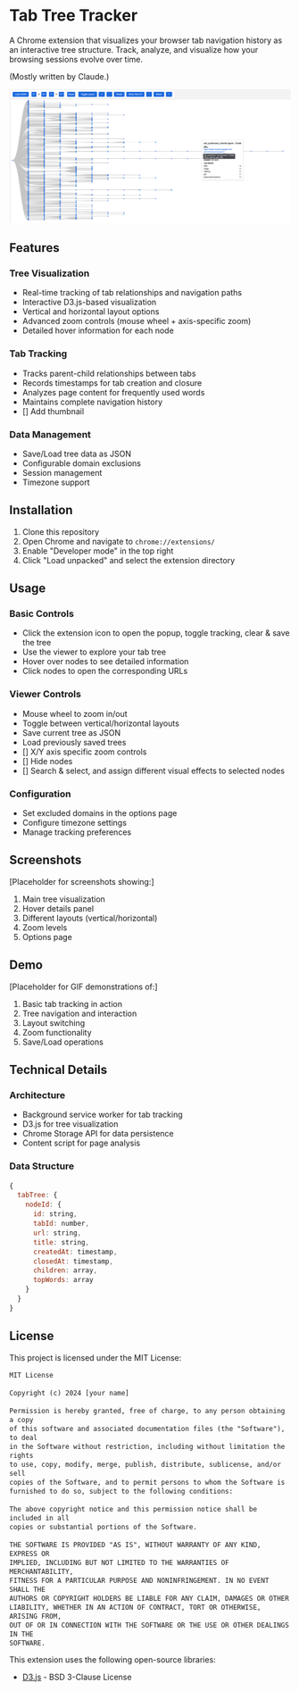 # Tab Tree Tracker

A Chrome extension that visualizes your browser tab navigation history as an interactive tree structure. Track, analyze, and visualize how your browsing sessions evolve over time.

(Mostly written by Claude.)


![example-screenshot](TTT-example.png)


## Features

### Tree Visualization
- Real-time tracking of tab relationships and navigation paths
- Interactive D3.js-based visualization
- Vertical and horizontal layout options
- Advanced zoom controls (mouse wheel + axis-specific zoom)
- Detailed hover information for each node

### Tab Tracking
- Tracks parent-child relationships between tabs
- Records timestamps for tab creation and closure
- Analyzes page content for frequently used words
- Maintains complete navigation history
- [] Add thumbnail

### Data Management
- Save/Load tree data as JSON
- Configurable domain exclusions
- Session management
- Timezone support

## Installation

1. Clone this repository
2. Open Chrome and navigate to `chrome://extensions/`
3. Enable "Developer mode" in the top right
4. Click "Load unpacked" and select the extension directory

## Usage

### Basic Controls
- Click the extension icon to open the popup, toggle tracking, clear & save the tree
- Use the viewer to explore your tab tree
- Hover over nodes to see detailed information
- Click nodes to open the corresponding URLs

### Viewer Controls
- Mouse wheel to zoom in/out
- Toggle between vertical/horizontal layouts
- Save current tree as JSON
- Load previously saved trees
- [] X/Y axis specific zoom controls
- [] Hide nodes
- [] Search & select, and assign different visual effects to selected nodes

### Configuration
- Set excluded domains in the options page
- Configure timezone settings
- Manage tracking preferences

## Screenshots

[Placeholder for screenshots showing:]
1. Main tree visualization
2. Hover details panel
3. Different layouts (vertical/horizontal)
4. Zoom levels
5. Options page

## Demo

[Placeholder for GIF demonstrations of:]
1. Basic tab tracking in action
2. Tree navigation and interaction
3. Layout switching
4. Zoom functionality
5. Save/Load operations

## Technical Details

### Architecture
- Background service worker for tab tracking
- D3.js for tree visualization
- Chrome Storage API for data persistence
- Content script for page analysis

### Data Structure
```javascript
{
  tabTree: {
    nodeId: {
      id: string,
      tabId: number,
      url: string,
      title: string,
      createdAt: timestamp,
      closedAt: timestamp,
      children: array,
      topWords: array
    }
  }
}
```

## License

This project is licensed under the MIT License:

```
MIT License

Copyright (c) 2024 [your name]

Permission is hereby granted, free of charge, to any person obtaining a copy
of this software and associated documentation files (the "Software"), to deal
in the Software without restriction, including without limitation the rights
to use, copy, modify, merge, publish, distribute, sublicense, and/or sell
copies of the Software, and to permit persons to whom the Software is
furnished to do so, subject to the following conditions:

The above copyright notice and this permission notice shall be included in all
copies or substantial portions of the Software.

THE SOFTWARE IS PROVIDED "AS IS", WITHOUT WARRANTY OF ANY KIND, EXPRESS OR
IMPLIED, INCLUDING BUT NOT LIMITED TO THE WARRANTIES OF MERCHANTABILITY,
FITNESS FOR A PARTICULAR PURPOSE AND NONINFRINGEMENT. IN NO EVENT SHALL THE
AUTHORS OR COPYRIGHT HOLDERS BE LIABLE FOR ANY CLAIM, DAMAGES OR OTHER
LIABILITY, WHETHER IN AN ACTION OF CONTRACT, TORT OR OTHERWISE, ARISING FROM,
OUT OF OR IN CONNECTION WITH THE SOFTWARE OR THE USE OR OTHER DEALINGS IN THE
SOFTWARE.
```

This extension uses the following open-source libraries:
- [D3.js](https://d3js.org/) - BSD 3-Clause License

